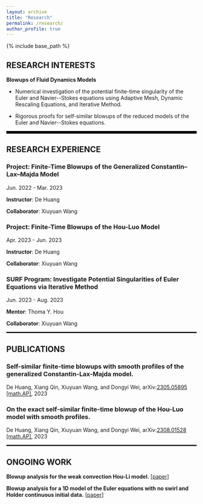 ```yaml
---
layout: archive
title: "Research"
permalink: /research/
author_profile: true
---
```


{% include base_path %}

## **RESEARCH INTERESTS**

**Blowups of Fluid Dynamics Models**

- Numerical investigation of the potential finite-time singularity of the Euler and Navier--Stokes equations using Adaptive Mesh, Dynamic Rescaling Equations, and Iterative Method.

- Rigorous proofs for self-similar blowups of the reduced models of the Euler and Navier--Stokes equations.


<hr style=" border: 3px solid black" >


## **RESEARCH EXPERIENCE**

### **Project: Finite-Time Blowups of the Generalized Constantin–Lax–Majda Model** 

Jun. 2022 - Mar. 2023

**Instructor**: De Huang 

**Collaborator**: Xiuyuan Wang

### **Project: Finite-Time Blowups of the Hou-Luo Model** 

Apr. 2023 - Jun. 2023

**Instructor**: De Huang 

**Collaborator**: Xiuyuan Wang

###  **SURF Program: Investigate Potential Singularities of Euler Equations via Iterative Method**

 Jun. 2023 - Aug. 2023

**Mentor**: Thoma Y. Hou 

**Collaborator**: Xiuyuan Wang


<hr style=" border: 1px solid black" >


## **PUBLICATIONS**

### Self-similar finite-time blowups with smooth profiles of the generalized Constantin-Lax-Majda model. 

De Huang, Xiang Qin, Xiuyuan Wang, and Dongyi Wei, arXiv:[2305.05895 [math.AP]](https://arxiv.org/abs/2305.05895), 2023

### On the exact self-similar finite-time blowup of the Hou-Luo model with smooth profiles. 

De Huang, Xiang Qin, Xiuyuan Wang, and Dongyi Wei, arXiv:[2308.01528 [math.AP]](https://arxiv.org/abs/2308.01528), 2023


<hr style=" border: 1px solid black" >


## ONGOING WORK

**Blowup analysis for the weak convection Hou-Li model.** [[paper](https://xqin2study.github.io/research/hou_li_weakconv)]

**Blowup analysis for a 1D model of the Euler equations with no swirl and Holder continuous initial data.** [[paper](https://xqin2study.github.io/research/1DcalphaModel)]

